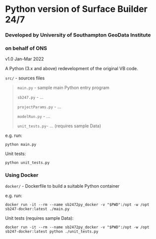 # Python version of Surface Builder 24/7

### Developed by University of Southampton GeoData Institute
### on behalf of ONS

v1.0 Jan-Mar 2022

A Python (3.x and above) redevelopment of the original VB code.

`src/` - sources files

> `main.py` - sample main Python entry program
> 
> `sb247.py` - ...
> 
> `projectParams.py` - ...
> 
> `modelRun.py` - ...
> 
> `unit_tests.py`- ... (requires sample Data)

e.g. run:

```python main.py```

Unit tests:

```python unit_tests.py```

### Using Docker

`docker/` - Dockerfile to build a suitable Python container

e.g. run:

```docker run -it --rm --name sb2472py_docker -v "$PWD":/opt -w /opt sb247-docker:latest ./main.py```

Unit tests (requires sample Data):

```docker run -it --rm --name sb2472py_docker -v "$PWD":/opt -w /opt sb247-docker:latest python ./unit_tests.py```

